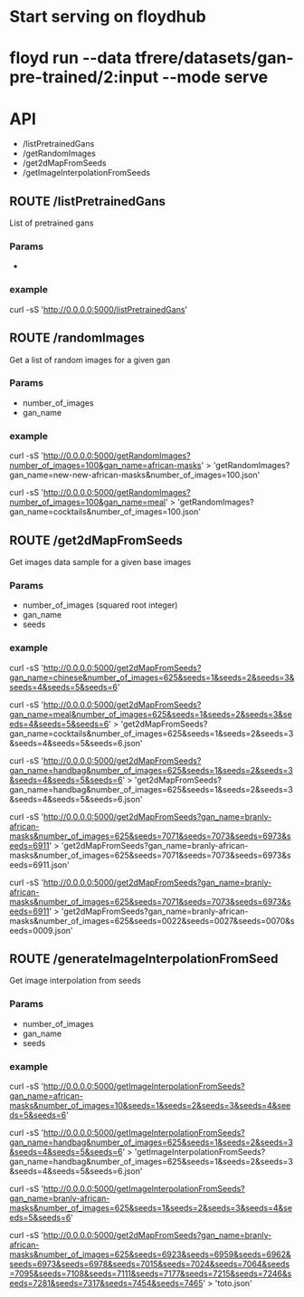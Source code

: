 # Start serving on floydhub

# floyd run --data tfrere/datasets/gan-pre-trained/2:input --mode serve

# API 

- /listPretrainedGans
- /getRandomImages
- /get2dMapFromSeeds
- /getImageInterpolationFromSeeds

## ROUTE /listPretrainedGans

List of pretrained gans

### Params
-

### example
curl -sS 'http://0.0.0.0:5000/listPretrainedGans'


## ROUTE /randomImages

Get a list of random images for a given gan

### Params
- number_of_images
- gan_name

### example
curl -sS 'http://0.0.0.0:5000/getRandomImages?number_of_images=100&gan_name=african-masks' > 'getRandomImages?gan_name=new-new-african-masks&number_of_images=100.json'

curl -sS 'http://0.0.0.0:5000/getRandomImages?number_of_images=100&gan_name=meal' > 'getRandomImages?gan_name=cocktails&number_of_images=100.json'


## ROUTE /get2dMapFromSeeds

Get images data sample for a given base images

### Params
- number_of_images (squared root integer)
- gan_name
- seeds

### example
curl -sS 'http://0.0.0.0:5000/get2dMapFromSeeds?gan_name=chinese&number_of_images=625&seeds=1&seeds=2&seeds=3&seeds=4&seeds=5&seeds=6'

curl -sS 'http://0.0.0.0:5000/get2dMapFromSeeds?gan_name=meal&number_of_images=625&seeds=1&seeds=2&seeds=3&seeds=4&seeds=5&seeds=6' > 'get2dMapFromSeeds?gan_name=cocktails&number_of_images=625&seeds=1&seeds=2&seeds=3&seeds=4&seeds=5&seeds=6.json'


curl -sS 'http://0.0.0.0:5000/get2dMapFromSeeds?gan_name=handbag&number_of_images=625&seeds=1&seeds=2&seeds=3&seeds=4&seeds=5&seeds=6' > 'get2dMapFromSeeds?gan_name=handbag&number_of_images=625&seeds=1&seeds=2&seeds=3&seeds=4&seeds=5&seeds=6.json'


curl -sS 'http://0.0.0.0:5000/get2dMapFromSeeds?gan_name=branly-african-masks&number_of_images=625&seeds=7071&seeds=7073&seeds=6973&seeds=6911' > 'get2dMapFromSeeds?gan_name=branly-african-masks&number_of_images=625&seeds=7071&seeds=7073&seeds=6973&seeds=6911.json'

curl -sS 'http://0.0.0.0:5000/get2dMapFromSeeds?gan_name=branly-african-masks&number_of_images=625&seeds=7071&seeds=7073&seeds=6973&seeds=6911' > 'get2dMapFromSeeds?gan_name=branly-african-masks&number_of_images=625&seeds=0022&seeds=0027&seeds=0070&seeds=0009.json'




## ROUTE /generateImageInterpolationFromSeed

Get image interpolation from seeds

### Params
- number_of_images
- gan_name
- seeds

### example
curl -sS 'http://0.0.0.0:5000/getImageInterpolationFromSeeds?gan_name=african-masks&number_of_images=10&seeds=1&seeds=2&seeds=3&seeds=4&seeds=5&seeds=6'


curl -sS 'http://0.0.0.0:5000/getImageInterpolationFromSeeds?gan_name=handbag&number_of_images=625&seeds=1&seeds=2&seeds=3&seeds=4&seeds=5&seeds=6' > 'getImageInterpolationFromSeeds?gan_name=handbag&number_of_images=625&seeds=1&seeds=2&seeds=3&seeds=4&seeds=5&seeds=6.json'


curl -sS 'http://0.0.0.0:5000/getImageInterpolationFromSeeds?gan_name=branly-african-masks&number_of_images=625&seeds=1&seeds=2&seeds=3&seeds=4&seeds=5&seeds=6'



curl -sS 'http://0.0.0.0:5000/get2dMapFromSeeds?gan_name=branly-african-masks&number_of_images=625&seeds=6923&seeds=6959&seeds=6962&seeds=6973&seeds=6978&seeds=7015&seeds=7024&seeds=7064&seeds=7095&seeds=7108&seeds=7111&seeds=7177&seeds=7215&seeds=7246&seeds=7281&seeds=7317&seeds=7454&seeds=7465' > 'toto.json'
      